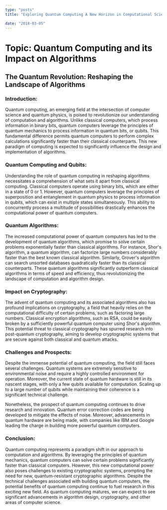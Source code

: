 ```yaml
---
type: "posts"
title: "Exploring Quantum Computing A New Horizon in Computational Science"

date: "2018-03-05"
---
```


# Topic: Quantum Computing and its Impact on Algorithms

## The Quantum Revolution: Reshaping the Landscape of Algorithms

### Introduction:

Quantum computing, an emerging field at the intersection of computer science and quantum physics, is poised to revolutionize our understanding of computation and algorithms. Unlike classical computers, which process information in binary bits, quantum computers leverage the principles of quantum mechanics to process information in quantum bits, or qubits. This fundamental difference permits quantum computers to perform complex calculations significantly faster than their classical counterparts. This new paradigm of computing is expected to significantly influence the design and implementation of algorithms.

### Quantum Computing and Qubits:

Understanding the role of quantum computing in reshaping algorithms necessitates a comprehension of what sets it apart from classical computing. Classical computers operate using binary bits, which are either in a state of 0 or 1. However, quantum computers leverage the principles of superposition and entanglement in quantum physics to process information in qubits, which can exist in multiple states simultaneously. This ability to concurrently process a multitude of possibilities drastically enhances the computational power of quantum computers.

### Quantum Algorithms:

The increased computational power of quantum computers has led to the development of quantum algorithms, which promise to solve certain problems exponentially faster than classical algorithms. For instance, Shor's algorithm, a quantum algorithm, can factorize large numbers considerably faster than the best known classical algorithm. Similarly, Grover's algorithm can search unsorted databases quadratically faster than its classical counterparts. These quantum algorithms significantly outperform classical algorithms in terms of speed and efficiency, thus revolutionizing the landscape of computation and algorithm design.

### Impact on Cryptography:

The advent of quantum computing and its associated algorithms also has profound implications on cryptography, a field that heavily relies on the computational difficulty of certain problems, such as factoring large numbers. Classical encryption algorithms, such as RSA, could be easily broken by a sufficiently powerful quantum computer using Shor's algorithm. This potential threat to classical cryptography has spurred research into post-quantum cryptography, aiming to develop cryptographic systems that are secure against both classical and quantum attacks.

### Challenges and Prospects:

Despite the immense potential of quantum computing, the field still faces several challenges. Quantum systems are extremely sensitive to environmental noise and require a highly controlled environment for operation. Moreover, the current state of quantum hardware is still in its nascent stages, with only a few qubits available for computation. Scaling up to a large number of qubits while maintaining their coherence is a significant technical challenge.

Nonetheless, the prospect of quantum computing continues to drive research and innovation. Quantum error correction codes are being developed to mitigate the effects of noise. Moreover, advancements in quantum hardware are being made, with companies like IBM and Google leading the charge in building more powerful quantum computers.

### Conclusion:

Quantum computing represents a paradigm shift in our approach to computation and algorithms. By leveraging the principles of quantum mechanics, quantum computers can solve certain problems significantly faster than classical computers. However, this new computational power also poses challenges to existing cryptographic systems, prompting the need for new, quantum-resistant cryptographic algorithms. Despite the technical challenges associated with building quantum computers, the potential benefits of quantum computing continue to fuel research in this exciting new field. As quantum computing matures, we can expect to see significant advancements in algorithm design, cryptography, and other areas of computer science.
